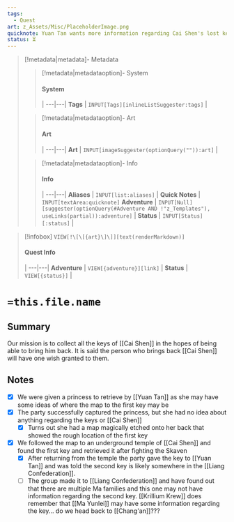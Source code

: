 ```yaml
---
tags:
  - Quest
art: z_Assets/Misc/PlaceholderImage.png
quicknote: Yuan Tan wants more information regarding Cai Shen's lost keys
status: ⏳
---
```


> [!metadata|metadata]- Metadata 
>> [!metadata|metadataoption]- System
>> #### System
>>  |
>> ---|---|
> **Tags** | `INPUT[Tags][inlineListSuggester:tags]` |
>
>> [!metadata|metadataoption]- Art
>> #### Art
>>  |
>> ---|---|
>> **Art** | `INPUT[imageSuggester(optionQuery("")):art]` |
>
>> [!metadata|metadataoption]- Info
>> #### Info
>>  |
>> ---|---|
>> **Aliases** | `INPUT[list:aliases]` |
>> **Quick Notes** |  `INPUT[textArea:quicknote]`
>> **Adventure** | `INPUT[Null][suggester(optionQuery(#Adventure AND !"z_Templates"), useLinks(partial)):adventure]` |
>> **Status** | `INPUT[Status][:status]` |

> [!infobox]
> `VIEW[!\[\[{art}\]\]][text(renderMarkdown)]`
> #### Quest Info
>  |
> ---|---|
> **Adventure** | `VIEW[{adventure}][link]` |
> **Status** | `VIEW[{status}]` |

# **`=this.file.name`**

## Summary
Our mission is to collect all the keys of [[Cai Shen]] in the hopes of being able to bring him back. It is said the person who brings back [[Cai Shen]]  will have one wish granted to them.

## Notes
- [x] We were given a princess to retrieve by [[Yuan Tan]] as she may have some ideas of where the map to the first key may be
- [x] The party successfully captured the princess, but she had no idea about anything regarding the keys or [[Cai Shen]]
	- [x] Turns out she had a map magically etched onto her back that showed the rough location of the first key
- [x] We followed the map to an underground temple of [[Cai Shen]]  and found the first key and retrieved it after fighting the Skaven
	- [x] After returning from the temple the party gave the key to [[Yuan Tan]] and was told the second key is likely somewhere in the [[Liang Confederation]].
	- [ ] The group made it to [[Liang Confederation]] and have found out that there are multiple Ma families and this one may not have information regarding the second key. [[Krillium Krew]] does remember that [[Ma Yunlei]] may have some information regarding the key... do we head back to [[Chang'an]]???